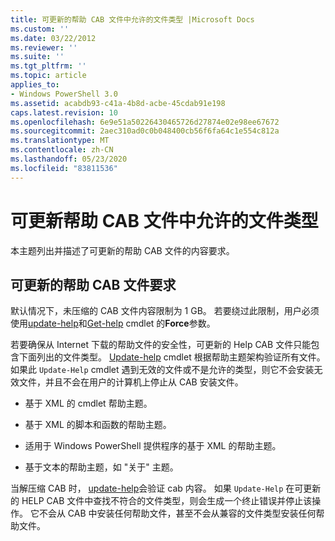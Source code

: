 ```yaml
---
title: 可更新的帮助 CAB 文件中允许的文件类型 |Microsoft Docs
ms.custom: ''
ms.date: 03/22/2012
ms.reviewer: ''
ms.suite: ''
ms.tgt_pltfrm: ''
ms.topic: article
applies_to:
- Windows PowerShell 3.0
ms.assetid: acabdb93-c41a-4b8d-acbe-45cdab91e198
caps.latest.revision: 10
ms.openlocfilehash: 6e9e51a50226430465726d27874e02e98ee67672
ms.sourcegitcommit: 2aec310ad0c0b048400cb56f6fa64c1e554c812a
ms.translationtype: MT
ms.contentlocale: zh-CN
ms.lasthandoff: 05/23/2020
ms.locfileid: "83811536"
---
```

# <a name="file-types-permitted-in-an-updatable-help-cab-file"></a>可更新帮助 CAB 文件中允许的文件类型

本主题列出并描述了可更新的帮助 CAB 文件的内容要求。

## <a name="updatable-help-cab-file-requirements"></a>可更新的帮助 CAB 文件要求

默认情况下，未压缩的 CAB 文件内容限制为 1 GB。 若要绕过此限制，用户必须使用[update-help](/powershell/module/Microsoft.PowerShell.Core/Update-Help)和[Get-help](/powershell/module/Microsoft.PowerShell.Core/Save-Help) cmdlet 的**Force**参数。

若要确保从 Internet 下载的帮助文件的安全性，可更新的 Help CAB 文件只能包含下面列出的文件类型。 [Update-help](/powershell/module/Microsoft.PowerShell.Core/Update-Help) cmdlet 根据帮助主题架构验证所有文件。 如果此 `Update-Help` cmdlet 遇到无效的文件或不是允许的类型，则它不会安装无效文件，并且不会在用户的计算机上停止从 CAB 安装文件。

- 基于 XML 的 cmdlet 帮助主题。

- 基于 XML 的脚本和函数的帮助主题。

- 适用于 Windows PowerShell 提供程序的基于 XML 的帮助主题。

- 基于文本的帮助主题，如 "关于" 主题。

当解压缩 CAB 时， [update-help](/powershell/module/Microsoft.PowerShell.Core/Update-Help)会验证 cab 内容。 如果 `Update-Help` 在可更新的 HELP CAB 文件中查找不符合的文件类型，则会生成一个终止错误并停止该操作。 它不会从 CAB 中安装任何帮助文件，甚至不会从兼容的文件类型安装任何帮助文件。
